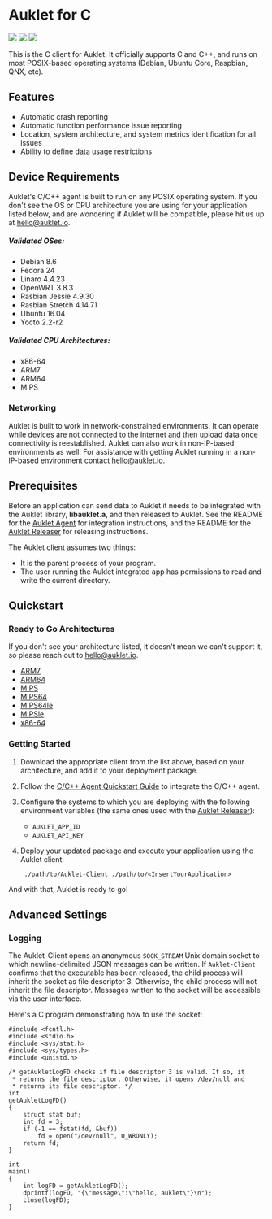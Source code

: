 # Auklet for C

<a href="https://www.apache.org/licenses/LICENSE-2.0" alt="Apache page link -- Apache 2.0 License"><img src="https://img.shields.io/pypi/l/auklet.svg" /></a>
<a href="https://codeclimate.com/repos/5a96d367b192b3261b0003ce/maintainability"><img src="https://api.codeclimate.com/v1/badges/418ddb355b1b344f8c6e/maintainability" /></a>
<a href="https://codeclimate.com/repos/5a96d367b192b3261b0003ce/test_coverage"><img src="https://api.codeclimate.com/v1/badges/418ddb355b1b344f8c6e/test_coverage" /></a>

This is the C client for Auklet. It officially supports C
and C++, and runs on most POSIX-based operating systems (Debian, 
Ubuntu Core, Raspbian, QNX, etc).

## Features

[auklet_site]: https://app.auklet.io
[auklet_releaser]: https://github.com/aukletio/Auklet-Releaser-C
[auklet_agent]: https://github.com/aukletio/Auklet-Agent-C
[mail_auklet]: mailto:hello@auklet.io

- Automatic crash reporting
- Automatic function performance issue reporting
- Location, system architecture, and system metrics identification for all 
issues
- Ability to define data usage restrictions

## Device Requirements

Auklet's C/C++ agent is built to run on any POSIX operating system. If 
you don't see the OS or CPU architecture you are using for your application 
listed below, and are wondering if Auklet will be compatible, please hit us 
up at [hello@auklet.io][mail_auklet]. 

##### Validated OSes:

- Debian 8.6
- Fedora 24
- Linaro 4.4.23
- OpenWRT 3.8.3
- Rasbian Jessie 4.9.30 
- Rasbian Stretch 4.14.71
- Ubuntu 16.04
- Yocto 2.2-r2

##### Validated CPU Architectures:

- x86-64
- ARM7
- ARM64
- MIPS

### Networking
Auklet is built to work in network-constrained environments. It can operate 
while devices are not connected to the internet and then upload data once 
connectivity is reestablished. Auklet can also work in non-IP-based 
environments as well. For assistance with getting Auklet running in a 
non-IP-based environment contact [hello@auklet.io][mail_auklet].

## Prerequisites

Before an application can send data to Auklet it needs to be integrated with 
the Auklet library, **libauklet.a**, and then released to Auklet. See the 
README for the [Auklet Agent][auklet_agent] for integration instructions, and
the README for the [Auklet Releaser][auklet_releaser] for releasing 
instructions.

The Auklet client assumes two things: 
- It is the parent process of your program.
- The user running the Auklet integrated app has permissions to read and 
write the current directory.

## Quickstart

### Ready to Go Architectures

If you don't see your architecture listed, it doesn't mean we can't support it,
so please reach out to [hello@auklet.io][mail_auklet].

- [ARM7](https://s3.amazonaws.com/auklet/client/latest/auklet-client-linux-arm-latest)  
- [ARM64](https://s3.amazonaws.com/auklet/client/latest/auklet-client-linux-arm64-latest)
- [MIPS](https://s3.amazonaws.com/auklet/client/latest/auklet-client-linux-mips-latest)
- [MIPS64](https://s3.amazonaws.com/auklet/client/latest/auklet-client-linux-mips64-latest)
- [MIPS64le](https://s3.amazonaws.com/auklet/client/latest/auklet-client-linux-mips64le-latest)    
- [MIPSle](https://s3.amazonaws.com/auklet/client/latest/auklet-client-linux-mipsle-latest)
- [x86-64](https://s3.amazonaws.com/auklet/client/latest/auklet-client-linux-amd64-latest)

### Getting Started

1. Download the appropriate client from the list above, based on your 
   architecture, and add it to your deployment package.
1. Follow the [C/C++ Agent Quickstart Guide][auklet_agent] to integrate the 
   C/C++ agent.
1. Configure the systems to which you are deploying with the following 
   environment variables (the same ones used with the 
   [Auklet    Releaser][auklet_releaser]):
   - `AUKLET_APP_ID`
   - `AUKLET_API_KEY`
1. Deploy your updated package and execute your application using the Auklet 
   client:
   
        ./path/to/Auklet-Client ./path/to/<InsertYourApplication>
   
And with that, Auklet is ready to go!

## Advanced Settings

### Logging

The Auklet-Client opens an anonymous `SOCK_STREAM` Unix domain socket to which
newline-delimited JSON messages can be written.  If `Auklet-Client` confirms 
that the executable has been released, the child process will inherit the 
socket as file descriptor 3. Otherwise, the child process will not inherit 
the file descriptor. Messages written to the socket will be accessible via 
the user interface.

Here's a C program demonstrating how to use the socket:

	#include <fcntl.h>
	#include <stdio.h>
	#include <sys/stat.h>
	#include <sys/types.h>
	#include <unistd.h>

	/* getAukletLogFD checks if file descriptor 3 is valid. If so, it
	 * returns the file descriptor. Otherwise, it opens /dev/null and
	 * returns its file descriptor. */
	int
	getAukletLogFD()
	{
		struct stat buf;
		int fd = 3;
		if (-1 == fstat(fd, &buf))
			fd = open("/dev/null", O_WRONLY);
		return fd;
	}

	int
	main()
	{
		int logFD = getAukletLogFD();
		dprintf(logFD, "{\"message\":\"hello, auklet\"}\n");
		close(logFD);
	}